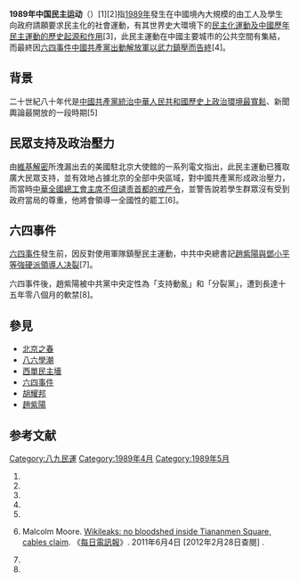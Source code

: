 **1989年中国民主运动**（）\[1\]\[2\]指[1989年](../Page/1989年.md "wikilink")發生在中國境內大規模的由工人及學生向政府請願要求民主化的社會運動，有其世界史大環境下的[民主化運動及](https://zh.wikipedia.org/wiki/民主化運動 "wikilink")[中國歷年民主運動的歷史起源和作用](../Page/中華人民共和國民主運動.md "wikilink")\[3\]，此民主運動在中國主要城市的公共空間有集結，而最終因[六四事件](../Page/六四事件.md "wikilink")[中國共產黨出動](https://zh.wikipedia.org/wiki/中國共產黨 "wikilink")[解放軍以](https://zh.wikipedia.org/wiki/中國人民解放軍 "wikilink")[武力鎮壓而告終](https://zh.wikipedia.org/wiki/六四清場 "wikilink")\[4\]。

## 背景

二十世紀八十年代是[中國共產黨統治](https://zh.wikipedia.org/wiki/中國共產黨 "wikilink")[中華人民共和國歷史上政治環境最寬鬆](https://zh.wikipedia.org/wiki/中華人民共和國 "wikilink")、新聞輿論最開放的一段時期\[5\]

## 民眾支持及政治壓力

由[維基解密](../Page/維基解密.md "wikilink")所洩漏出去的美國駐北京大使館的一系列電文指出，此民主運動已獲取廣大民眾支持，並有效地占據北京的全部中央區域，對中國共產黨形成政治壓力，而當時[中華全國總工會主席不但谴责首都的戒严令](https://zh.wikipedia.org/wiki/中華全國總工會 "wikilink")，並警告說若學生群眾沒有受到政府當局的尊重，他將會領導一全國性的罷工\[6\]。

## 六四事件

[六四事件](../Page/六四事件.md "wikilink")發生前，因反對使用軍隊鎮壓民主運動，中共中央總書記[趙紫陽與](https://zh.wikipedia.org/wiki/趙紫陽 "wikilink")[鄧小平等強硬派領導人决裂](https://zh.wikipedia.org/wiki/鄧小平 "wikilink")\[7\]。

六四事件後，趙紫陽被中共黨中央定性為「支持動亂」和「分裂黨」，遭到長達十五年零八個月的軟禁\[8\]。

## 參見

  - [北京之春](../Page/北京之春.md "wikilink")
  - [八六學潮](https://zh.wikipedia.org/wiki/八六學潮 "wikilink")
  - [西單民主墻](https://zh.wikipedia.org/wiki/西單民主墻 "wikilink")
  - [六四事件](../Page/六四事件.md "wikilink")
  - [胡耀邦](../Page/胡耀邦.md "wikilink")
  - [趙紫陽](https://zh.wikipedia.org/wiki/趙紫陽 "wikilink")

## 参考文献

[Category:八九民運](https://zh.wikipedia.org/wiki/Category:八九民運 "wikilink") [Category:1989年4月](https://zh.wikipedia.org/wiki/Category:1989年4月 "wikilink") [Category:1989年5月](https://zh.wikipedia.org/wiki/Category:1989年5月 "wikilink")

1.

2.

3.
4.

5.

6.  Malcolm Moore. [Wikileaks: no bloodshed inside Tiananmen Square, cables claim](http://www.telegraph.co.uk/news/worldnews/wikileaks/8555142/Wikileaks-no-bloodshed-inside-Tiananmen-Square-cables-claim.html). 《[每日電訊報](https://zh.wikipedia.org/wiki/每日電訊報 "wikilink")》. 2011年6月4日 \[2012年2月28日查閱\] .

7.
8.